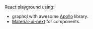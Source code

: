 React playground using:
  - graphql with awesome [Apollo](https://www.apollographql.com/docs/) library.
  - [Material-ui-next](https://material-ui-next.com/) for components.
